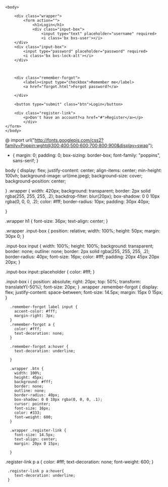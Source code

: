 <!DOCTYPE html>
<html lang="en">

<head>
    <meta charset="UTF-8">
    <meta http-equiv="X-UA-Compatible" content="IE=edge">
    <meta name="viewport" content="width=device-width,initial-scale=1.0">
    <title>Login form in HTML and css | codehal</title>
    <link rel="stylesheet" href="style,css.css">
    <link href='https://unpkg.com/boxicons@2.1.4/css/boxicons.min.css' rel='stylesheet'>
    </head>

    <body>

        <div class="wrapper">
            <form action="">
                <h1>Login</h1>
                <div class="input-box">
                    <input type="text" placeholder="username" required>
                    <i class='bx bxs-user'></i>
        </div>
        <div class="input-box">
            <input type="password" placeholder="password" required>
            <i class='bx bxs-lock-alt'></i>
        </div>
         
        

        <div class="remember-forgot">
            <label><input type="checkbox">Remember me</label>
            <a href="forgot.html">Forgot password?</a>

        </div>

        <button type="submit" class="btn">Login</button>

        <div class="register-link">
            <p>Don't have an account?<a href="#">Register</a></p>
            </div>
    </form>
    </body>



   @ import url("http://fonts.googlepis.com/css2?family=Poppin:wght@300;400;500;600;700;800;900&display=swap");

 * {
  margin: 0;
  padding: 0;
  box-sizing: border-box;
  font-family: "poppins", sans-serif; 
 }
  

  body {
    display: flex;
    justify-content: center;
    align-items: center;
    min-height: 100vh;
    background-image: url(ime.jpeg);
    background-size: cover;
    background-position: center;

  }
  .wrapper {
    width: 420px;
    background: transparent;
    border: 2px solid rgba(255, 255, 255, .2);
    backdrop-filter: blur(20px);
    box-shadow: 0 0 10px rgba(0, 0, 0, .2);
    color: #fff;
    border-radius: 10px;
    padding: 30px 40px;

  }

  .wrapper h1 {
    font-size: 36px;
    text-align: center;
  }

  .wrapper .input-box {
    position: relative;
    width: 100%;
    height: 50px;
    margin: 30px 0;
  }

  .input-box input {
    width: 100%;
    height: 100%;
    background: transparent;
    border: none;
    outline: none;
    border: 2px solid rgba(255, 255, 255, .2);
    border-radius: 40px;
    font-size: 16px;
    color: #fff;
    padding: 20px 45px 20px 20px;
  }

  .input-box input::placeholder {
    color: #fff;
  }

  .input-box i {
    position: absolute;
    right: 20px;
    top: 50%;
    transform: translateY(-50%);
    font-size: 20px;
  }
  .wrapper .remember-forgot {
    display: flex;
    justify-content: space-between;
    font-size: 14.5px;
    margin: 15px 0 15px;
      }

      .remember-forgot label input {
        accent-color: #fff;
        margin-right: 3px;
      }
      .remember-forgot a {
        color: #fff;
        text-decoration: none;
      }

      .remember-forgot a:hover {
        text-decoration: underline;

      }
      
      .wrapper .btn {
        width: 100%;
        height: 45px;
        background: #fff;
        border: none;
        outline: none;
        border-radius: 40px;
        box-shadow: 0 0 10px rgba(0, 0, 0, .1);
        cursor: pointer;
        font-size: 16px;
        color: #333;
        font-weight: 600;
      }

      .wrapper .register-link {
        font-size: 14.5px;
        text-align: center;
        margin: 20px 0 15px;

      }

 .register-link p a {
    color: #fff;
    text-decoration: none;
    font-weight: 600;
     } 
     
     .register-link p a:hover{
        text-decoration: underline;
     }
